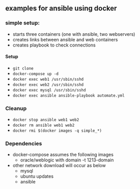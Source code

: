 ## examples for ansible using docker

### simple setup:

- starts three containers (one with ansible, two webservers)
- creates links between ansible and web containers
- creates playbook to check connections

#### Setup
  - `git clone`
  - `docker-compose up -d`
  - `docker exec web1 /usr/sbin/sshd`
  - `docker exec web2 /usr/sbin/sshd`
  - `docker exec mysql /usr/sbin/sshd`
  - `docker exec ansible ansible-playbook automate.yml`

### Cleanup
  - `docker stop ansible web1 web2`
  - `docker rm ansible web1 web2`
  - `docker rmi $(docker images -q simple_*)`

### Dependencies
  - docker-compose assumes the following images
    - oracle/weblogic with domain -t 1213-domain
  - other network download will occur as below
    - mysql
    - ubuntu updates
    - ansible
